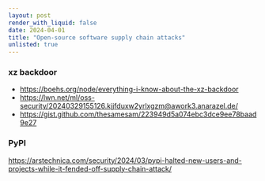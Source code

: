 ```yaml
---
layout: post
render_with_liquid: false
date: 2024-04-01
title: "Open-source software supply chain attacks"
unlisted: true
---
```


### xz backdoor

- <https://boehs.org/node/everything-i-know-about-the-xz-backdoor>
- <https://lwn.net/ml/oss-security/20240329155126.kjjfduxw2yrlxgzm@awork3.anarazel.de/>
- <https://gist.github.com/thesamesam/223949d5a074ebc3dce9ee78baad9e27>

### PyPI

<https://arstechnica.com/security/2024/03/pypi-halted-new-users-and-projects-while-it-fended-off-supply-chain-attack/>
